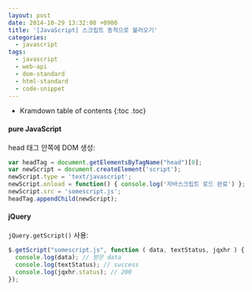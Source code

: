 ```yaml
---
layout: post
date: 2014-10-29 13:32:00 +0900
title: '[JavaScript] 스크립트 동적으로 불러오기'
categories:
  - javascript
tags:
  - javascript
  - web-api
  - dom-standard
  - html-standard
  - code-snippet
---
```


* Kramdown table of contents
{:toc .toc}

#### pure JavaScript

head 태그 안쪽에 DOM 생성:

```js
var headTag = document.getElementsByTagName("head")[0];
var newScript = document.createElement('script');
newScript.type = 'text/javascript';
newScript.onload = function() { console.log('자바스크립트 로드 완료') };
newScript.src = 'somescript.js';
headTag.appendChild(newScript);
```

#### jQuery

`jQuery.getScript()` 사용:

```js
$.getScript("somescript.js", function ( data, textStatus, jqxhr ) {
  console.log(data); // 받은 data
  console.log(textStatus); // success
  console.log(jqxhr.status); // 200
});
```
